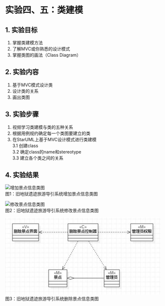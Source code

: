 # 实验四、五：类建模

## 1. 实验目标

1. 掌握类建模方法
2. 了解MVC或你熟悉的设计模式
2. 掌握类图的画法（Class Diagram）

## 2. 实验内容

1. 基于MVC模式设计类
2. 设计类的关系
3. 画出类图

## 3. 实验步骤

1. 视频学习类建模与类的五种关系
2. 根据用例规约确定每一个类图要建立的类
3. 在StarUML上基于MVC设计模式进行类建模  
    3.1 创建class  
    3.2 确定class的name和stereotype  
    3.3 建立各个类之间的关系
    
## 4. 实验结果

![增加景点信息类图](./Lab4_ClassDiagram_Add.jpg)   
图1：旧地狱遗迹旅游导引系统增加景点信息类图  

![修改景点信息类图](./Lab4_ClassDiagram_Edit.jpg)   
图2：旧地狱遗迹旅游导引系统修改景点信息类图  

![删除景点信息类图](./Lab4_ClassDiagram_Delete.jpg)   
图3：旧地狱遗迹旅游导引系统删除景点信息类图  
